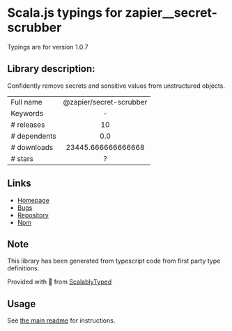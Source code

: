 
# Scala.js typings for zapier__secret-scrubber

Typings are for version 1.0.7

## Library description:
Confidently remove secrets and sensitive values from unstructured objects.

|                    |                 |
| ------------------ | :-------------: |
| Full name          | @zapier/secret-scrubber |
| Keywords           | - |
| # releases         | 10 |
| # dependents       | 0.0 |
| # downloads        | 23445.666666666668 |
| # stars            | ? |

## Links
- [Homepage](https://gitlab.com/zapier/secret-scrubber-js#readme)
- [Bugs](https://gitlab.com/zapier/secret-scrubber-js/issues)
- [Repository](https://gitlab.com/zapier/secret-scrubber-js)
- [Npm](https://www.npmjs.com/package/%40zapier%2Fsecret-scrubber)
    


## Note
This library has been generated from typescript code from first party type definitions.

Provided with :purple_heart: from [ScalablyTyped](https://github.com/oyvindberg/ScalablyTyped)

## Usage
See [the main readme](../../readme.md) for instructions.


